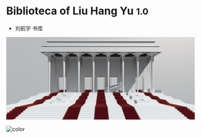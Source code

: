 <!-- _coverpage.md -->
# Biblioteca of Liu Hang Yu <small>1.0</small>
> 
- 刘航宇 书库

<!-- background image -->

![](MAINPICS\A3.png)

<!-- background color -->

![color](#f0f0f0)
